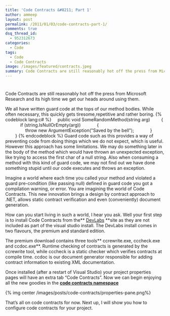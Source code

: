 ```yaml
---
title: 'Code Contracts &#8211; Part 1'
author: ammeep
layout: post
permalink: /2011/01/03/code-contracts-part-1/
comments: true
dsq_thread_id:
  - 952312673
categories:
  - Code
tags:
  - Code
  - Code Contracts
image: /images/featured/contracts.jpeg
summary: Code Contracts are still reasonably hot off the press from Microsoft Research and its high time we get our heads around using them.
---
```

# 

Code Contracts are still reasonably hot off the press from Microsoft Research and its high time we get our heads around using them.

We all have written guard code at the tops of our method bodies. While often necessary, this quickly gets tiresome,repetitive and rather boring.
{% codeblock lang:c# %}
        public void SomeRandomMethod(string arg)
        {
            if (string.IsNullOrEmpty(arg))
            {
                throw new ArgumentException("Saved by the bell");
            }
        }
{% endcodeblock %}
Guard code such as this provides a way of preventing code from doing things which we do not expect, which is useful. However this approach has some limitations. We may do something later in the body of the method which would have thrown an unexpected exception, like trying to access the first char of a null string. Also when consuming a method with this kind of guard code, we may not find out we have done something stupid until our code executes and throws an exception.

Imagine a world where each time you called your method and violated a guard pre-condition (like passing null) defined in guard code you got a compilation warning, or error. You are imagining the world of Code Contracts. This new innovation brings a design by contract approach to .NET, allows static contract verification and even (conveniently) document generation.

How can you start living in such a world, I hear you ask. Well your first step is to install Code Contracts from the** [DevLabs][1] **site as they are not included as part of the visual studio install. The DevLabs install comes in two flavours, the premium and standard edition.

 [1]: http://msdn.microsoft.com/en-us/devlabs/dd491992.aspx

The premium download contains three tools** ccrewrite.exe, cccheck.exe and ccdoc.exe**. Runtime checking of contracts is generated by the ccrewrite tool, while cccheck is a static checker which verifies contracts at compile time. ccdoc is our document generator responsible for adding contract information to existing XML documentation.

Once installed (after a restart of Visual Studio) your project properties pages will have an extra tab “Code Contracts”. Now we can begin enjoying all the new goodies in the **[code contracts namespace][2]**  

{% img center /images/posts/code-contracts/properties-pane.png%}

 [2]: http://msdn.microsoft.com/en-us/library/system.diagnostics.contracts.aspx

That’s all on code contracts for now. Next up, I will show you how to configure code contracts for your project.